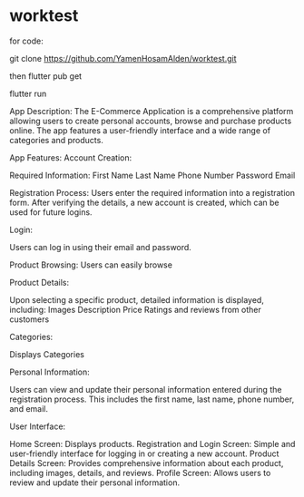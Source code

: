 # worktest

for code: 

git clone https://github.com/YamenHosamAlden/worktest.git

then 
flutter pub get 

flutter run 

App Description:
The E-Commerce Application is a comprehensive platform allowing users to create personal accounts, browse and purchase products online. The app features a user-friendly interface and a wide range of categories and products.

App Features:
Account Creation:

 Required Information:
  First Name 
  Last Name
  Phone Number
  Password
  Email

  Registration Process: Users enter the required information into a registration form. After verifying the details, a new account is created, which can be used for future logins.

  Login:

  Users can log in using their email and password.

  Product Browsing:
  Users can easily browse 

  Product Details:

  Upon selecting a specific product, detailed information is displayed, including:
  Images
  Description
  Price
  Ratings and reviews from other customers


  Categories:

  Displays Categories

  Personal Information:

  Users can view and update their personal information entered during the registration process.
  This includes the first name, last name, phone number, and email.


  User Interface:
  
  Home Screen: Displays products.
  Registration and Login Screen: Simple and user-friendly interface for logging in or creating a new account.
  Product Details Screen: Provides comprehensive information about each product, including images, details, and reviews.
  Profile Screen: Allows users to review and update their personal information.


  
